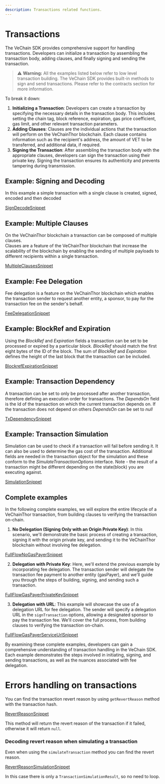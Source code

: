 ```yaml
---
description: Transactions related functions.
---
```


# Transactions

The VeChain SDK provides comprehensive support for handling transactions. Developers can initialize a transaction by assembling the transaction body, adding clauses, and finally signing and sending the transaction. 

> ⚠️ **Warning:**
> All the examples listed below refer to low level transaction building. The VeChain SDK provides built-in methods to sign and send transactions. Please refer to the contracts section for more information.


To break it down:

1. **Initializing a Transaction**: Developers can create a transaction by specifying the necessary details in the transaction body. This includes setting the chain tag, block reference, expiration, gas price coefficient, gas limit, and other relevant transaction parameters.
2. **Adding Clauses**: Clauses are the individual actions that the transaction will perform on the VeChainThor blockchain. Each clause contains information such as the recipient's address, the amount of VET to be transferred, and additional data, if required.
3. **Signing the Transaction**: After assembling the transaction body with the appropriate clauses, developers can sign the transaction using their private key. Signing the transaction ensures its authenticity and prevents tampering during transmission.

## Example: Signing and Decoding
In this example a simple transaction with a single clause is created, signed, encoded and then decoded

[SignDecodeSnippet](examples/transactions/sign-decode.ts)

## Example: Multiple Clauses
On the VeChainThor blockchain a transaction can be composed of multiple clauses. \
Clauses are a feature of the VeChainThor blockchain that increase the scalability of the blockchain by enabling the sending of multiple payloads to different recipients within a single transaction.

[MultipleClausesSnippet](examples/transactions/multiple-clauses.ts)

## Example: Fee Delegation
Fee delegation is a feature on the VeChainThor blockchain which enables the transaction sender to request another entity, a sponsor, to pay for the transaction fee on the sender's behalf.

[FeeDelegationSnippet](examples/transactions/fee-delegation.ts)

## Example: BlockRef and Expiration
Using the _BlockRef_ and _Expiration_ fields a transaction can be set to be processed or expired by a particular block. _BlockRef_ should match the first eight bytes of the ID of the block. The sum of _BlockRef_ and _Expiration_ defines the height of the last block that the transaction can be included.

[BlockrefExpirationSnippet](examples/transactions/blockref-expiration.ts)

## Example: Transaction Dependency
A transaction can be set to only be processed after another transaction, therefore defining an execution order for transactions. The _DependsOn_ field is the Id of the transaction on which the current transaction depends on. If the transaction does not depend on others _DependsOn_ can be set to _null_

[TxDependencySnippet](examples/transactions/tx-dependency.ts)

## Example: Transaction Simulation
Simulation can be used to check if a transaction will fail before sending it. It can also be used to determine the gas cost of the transaction.
Additional fields are needed in the transaction object for the simulation and these conform to the _SimulateTransactionOptions_ interface.
Note - the result of a transaction might be different depending on the state(block) you are executing against.

[SimulationSnippet](examples/transactions/simulation.ts)

## Complete examples
In the following complete examples, we will explore the entire lifecycle of a VeChainThor transaction, from building clauses to verifying the transaction on-chain.

1. **No Delegation (Signing Only with an Origin Private Key)**: In this scenario, we'll demonstrate the basic process of creating a transaction, signing it with the origin private key, and sending it to the VeChainThor blockchain without involving fee delegation.

[FullFlowNoGasPayerSnippet](examples/transactions/full-flow-no-gas-payer.ts)

2. **Delegation with Private Key**: Here, we'll extend the previous example by incorporating fee delegation. The transaction sender will delegate the transaction fee payment to another entity (gasPayer), and we'll guide you through the steps of building, signing, and sending such a transaction.

[FullFlowGasPayerPrivateKeySnippet](examples/transactions/full-flow-gas-payer-private-key.ts)

3. **Delegation with URL**: This example will showcase the use of a delegation URL for fee delegation. The sender will specify a delegation URL in the `signTransaction` options, allowing a designated sponsor to pay the transaction fee. We'll cover the full process, from building clauses to verifying the transaction on-chain.

[FullFlowGasPayerServiceUrlSnippet](examples/transactions/full-flow-gas-payer-service-url.ts)

By examining these complete examples, developers can gain a comprehensive understanding of transaction handling in the VeChain SDK. Each example demonstrates the steps involved in initiating, signing, and sending transactions, as well as the nuances associated with fee delegation.

# Errors handling on transactions
You can find the transaction revert reason by using `getRevertReason` method with the transaction hash.

[RevertReasonSnippet](examples/transactions/revert-reason.ts)

This method will return the revert reason of the transaction if it failed, otherwise it will return `null`.

### Decoding revert reason when simulating a transaction
Even when using the `simulateTransaction` method you can find the revert reason.

[RevertReasonSimulationSnippet](examples/transactions/revert-reason-with-simulation.ts)

In this case there is only a `TransactionSimulationResult`, so no need to loop.
